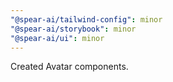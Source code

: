 ```yaml
---
"@spear-ai/tailwind-config": minor
"@spear-ai/storybook": minor
"@spear-ai/ui": minor
---
```


Created Avatar components.
